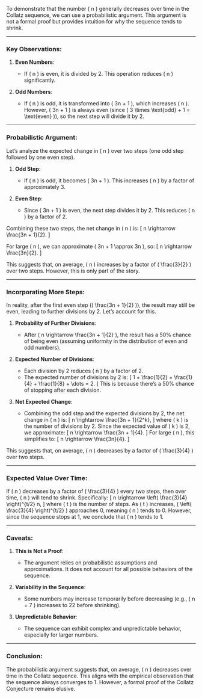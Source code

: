 To demonstrate that the number \( n \) generally decreases over time in the Collatz sequence, we can use a probabilistic argument. This argument is not a formal proof but provides intuition for why the sequence tends to shrink.

---

### Key Observations:
1. **Even Numbers**:
   - If \( n \) is even, it is divided by 2. This operation reduces \( n \) significantly.

2. **Odd Numbers**:
   - If \( n \) is odd, it is transformed into \( 3n + 1 \), which increases \( n \). However, \( 3n + 1 \) is always even (since \( 3 \times \text{odd} + 1 = \text{even} \)), so the next step will divide it by 2.

---

### Probabilistic Argument:
Let’s analyze the expected change in \( n \) over two steps (one odd step followed by one even step).

1. **Odd Step**:
   - If \( n \) is odd, it becomes \( 3n + 1 \). This increases \( n \) by a factor of approximately 3.

2. **Even Step**:
   - Since \( 3n + 1 \) is even, the next step divides it by 2. This reduces \( n \) by a factor of 2.

Combining these two steps, the net change in \( n \) is:
\[
n \rightarrow \frac{3n + 1}{2}.
\]

For large \( n \), we can approximate \( 3n + 1 \approx 3n \), so:
\[
n \rightarrow \frac{3n}{2}.
\]

This suggests that, on average, \( n \) increases by a factor of \( \frac{3}{2} \) over two steps. However, this is only part of the story.

---

### Incorporating More Steps:
In reality, after the first even step (\( \frac{3n + 1}{2} \)), the result may still be even, leading to further divisions by 2. Let’s account for this.

1. **Probability of Further Divisions**:
   - After \( n \rightarrow \frac{3n + 1}{2} \), the result has a 50% chance of being even (assuming uniformity in the distribution of even and odd numbers).

2. **Expected Number of Divisions**:
   - Each division by 2 reduces \( n \) by a factor of 2.
   - The expected number of divisions by 2 is:
     \[
     1 + \frac{1}{2} + \frac{1}{4} + \frac{1}{8} + \dots = 2.
     \]
     This is because there’s a 50% chance of stopping after each division.

3. **Net Expected Change**:
   - Combining the odd step and the expected divisions by 2, the net change in \( n \) is:
     \[
     n \rightarrow \frac{3n + 1}{2^k},
     \]
     where \( k \) is the number of divisions by 2. Since the expected value of \( k \) is 2, we approximate:
     \[
     n \rightarrow \frac{3n + 1}{4}.
     \]
     For large \( n \), this simplifies to:
     \[
     n \rightarrow \frac{3n}{4}.
     \]

This suggests that, on average, \( n \) decreases by a factor of \( \frac{3}{4} \) over two steps.

---

### Expected Value Over Time:
If \( n \) decreases by a factor of \( \frac{3}{4} \) every two steps, then over time, \( n \) will tend to shrink. Specifically:
\[
n \rightarrow \left( \frac{3}{4} \right)^{t/2} n,
\]
where \( t \) is the number of steps. As \( t \) increases, \( \left( \frac{3}{4} \right)^{t/2} \) approaches 0, meaning \( n \) tends to 0. However, since the sequence stops at 1, we conclude that \( n \) tends to 1.

---

### Caveats:
1. **This is Not a Proof**:
   - The argument relies on probabilistic assumptions and approximations. It does not account for all possible behaviors of the sequence.

2. **Variability in the Sequence**:
   - Some numbers may increase temporarily before decreasing (e.g., \( n = 7 \) increases to 22 before shrinking).

3. **Unpredictable Behavior**:
   - The sequence can exhibit complex and unpredictable behavior, especially for larger numbers.

---

### Conclusion:
The probabilistic argument suggests that, on average, \( n \) decreases over time in the Collatz sequence. This aligns with the empirical observation that the sequence always converges to 1. However, a formal proof of the Collatz Conjecture remains elusive.

